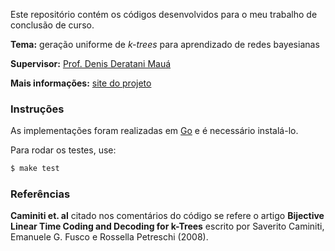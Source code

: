 Este repositório contém os códigos desenvolvidos para o meu trabalho de conclusão de curso.

**Tema:** geração uniforme de *k-trees* para aprendizado de redes bayesianas

**Supervisor:** [Prof. Denis Deratani Mauá](http://www.ime.usp.br/~ddm/)

**Mais informações:** [site do projeto](https://www.linux.ime.usp.br/~tmadeira/mac0499/)

### Instruções ###

As implementações foram realizadas em [Go](https://golang.org/) e é necessário instalá-lo.

Para rodar os testes, use:

```sh
$ make test
```

### Referências ###

**Caminiti et. al** citado nos comentários do código se refere o artigo **Bijective Linear Time Coding and Decoding for k-Trees** escrito por Saverito Caminiti, Emanuele G. Fusco e Rossella Petreschi (2008).
